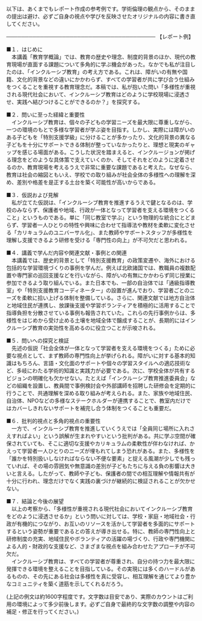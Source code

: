 以下は、あくまでもレポート作成の参考例です。学術倫理の観点から、そのままの提出は避け、必ずご自身の視点や学びを反映させたオリジナルの内容に書き直してください。

────────────────────────────────────────
【レポート例】

■１．はじめに  
　本講義「教育学概論」では、教育の歴史や理念、制度的背景のほか、現代の教育現場が直面する課題について多角的に学ぶ機会があった。なかでも私が注目したのは、「インクルーシブ教育」の考え方である。これは、障がいの有無や国籍、文化的背景などの違いにかかわらず、すべての学習者が共に学び合う仕組みをつくることを重視する教育理念だ。本稿では、私が抱いた問い「多様性が重視される現代社会において、インクルーシブ教育はどのように学校現場に浸透させ、実践へ結びつけることができるのか？」を探究する。

■２．問いに至った経緯と重要性  
　インクルーシブ教育は、個々の子どもの学習ニーズを最大限に尊重しながら、一つの環境のもとで多様な学習者が学ぶ姿を目指す。しかし、実際には障がいのある子どもを「特別支援学級」に分けることが多かったり、文化的背景の異なる子どもを十分にサポートできる体制が整っていなかったりと、理想と現実のギャップを感じる場面がある。こうした状況を踏まえると、インクルージョンが掲げる理念をどのような具体策で支えていくのか、そしてそれをどのように定着させるのか、教育現場を考えるうえで非常に重要な課題であると考えた。なぜなら、教育は社会の縮図ともいえ、学校での取り組みが社会全体の多様性への理解を深め、差別や格差を是正する土台を築く可能性が高いからである。

■３．仮説および見解  
　私が立てた仮説は、「インクルーシブ教育を推進するうえで鍵となるのは、学校のみならず、保護者や地域、行政が一体となって学習者を支える環境をつくること」というものである。単に「同じ教室で学ぶ」という物理的な統合にとどまらず、学習者一人ひとりの特性や興味に合わせて指導法や教材を柔軟に変化させる「カリキュラムのユニバーサル化」、また教師やサポートスタッフが多様性を理解し支援できるよう研修を受ける「専門性の向上」が不可欠だと思われる。

■４．講義で学んだ内容や関連文献・事例との関連  
　本講義では、歴史的背景として「特別支援教育」の政策変遷や、海外における包括的な学習環境づくりの事例を学んだ。例えば北欧諸国では、教職員の複数配置や専門家の巡回支援などを行いながら、障がいの有無にかかわらず同じ授業に参加できるよう取り組んでいる。また日本でも、一部の自治体では「通級指導教室」や「特別支援教育コーディネーター」の設置が進んでおり、学習者ごとのニーズを柔軟に拾い上げる体制を整備している。さらに、関連文献では地方自治体と地域住民が連携し、放課後支援や学習ボランティアを積極的に活用することで指導負担を分散させている事例も報告されていた。これらの先行事例からは、多様性をはじめから受け止める土壌を地域全体で醸成することが、長期的にはインクルーシブ教育の実効性を高めるのに役立つことが示唆される。

■５．問いへの探究と検証  
　先述の仮説「社会全体が一体となって学習者を支える環境をつくる」ために必要な視点として、まず教師の専門性向上が挙げられる。障がいに対する基本的知識はもちろん、言語・文化面のサポートや個々の学習スタイルへの適応技術など、多岐にわたる学術的知識と実践力が必要である。次に、学校全体が共有するビジョンの明確化も欠かせない。たとえば「インクルーシブ教育推進委員会」などの組織を設置し、教員間で事例検討会や外部講師を招聘した研修会を定期的に行うことで、共通理解を深める取り組みが考えられる。また、家族や地域住民、自治体、NPOなどの多様なステークホルダーが連携することで、教室内だけではカバーしきれないサポートを補完し合う体制をつくることも重要だ。

■６．批判的視点と多角的視点の重要性  
　一方で、インクルーシブ教育を推進していくうえでは「全員同じ場所に入れさえすればよい」という誤解が生まれやすいという批判がある。共に学ぶ空間が確保されていても、そこに適切な支援やカリキュラムの柔軟性が伴わなければ、かえって学習者一人ひとりのニーズが埋もれてしまう恐れがある。また、多様性を「誰かを特別扱いしなければならない不便な要素」と捉える風潮が少しでも残っていれば、その場の雰囲気や無意識の差別が子どもたちに与える負の影響は大きいと言える。したがって、教師や子ども、保護者の間での相互理解や情報共有が十分に行われ、理念だけでなく実践の裏づけが継続的に検証されることが欠かせない。

■７．結論と今後の展望  
　以上の考察から、「多様性が重視される現代社会においてインクルーシブ教育をどのように浸透させるか」という問いに対しては、学校・家庭・地域社会・行政が有機的につながり、お互いのリソースを活かして学習者を多面的にサポートするという姿勢が重要であるとの答えが導き出せる。特に、教師の専門性向上と研修制度の充実、地域住民やボランティアの活躍の場づくり、行政や専門機関による人的・財政的な支援など、さまざまな視点を組み合わせたアプローチが不可欠だ。  
　インクルーシブ教育は、すべての学習者が尊重され、自分の持つ力を最大限に発揮できる環境を整えることを目指している。その実現には多くのハードルがあるものの、その先にある社会は多様性を真に受容し、相互理解を通じてより豊かなコミュニティを築く道筋を示してくれるだろう。

(上記の例文は約1600字程度です。文字数は目安であり、実際のカウントはご利用の環境によって多少前後します。必ずご自身で最終的な文字数の調整や内容の補足・修正を行ってください。)